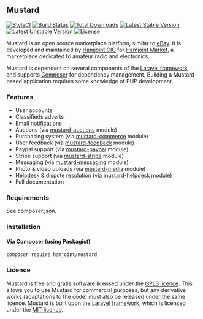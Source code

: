 ## Mustard

[![StyleCI](https://styleci.io/repos/34023411/shield?style=flat)](https://styleci.io/repos/34023411)
[![Build Status](https://travis-ci.org/hamjoint/mustard.svg)](https://travis-ci.org/hamjoint/mustard)
[![Total Downloads](https://poser.pugx.org/hamjoint/mustard/d/total.svg)](https://packagist.org/packages/hamjoint/mustard)
[![Latest Stable Version](https://poser.pugx.org/hamjoint/mustard/v/stable.svg)](https://packagist.org/packages/hamjoint/mustard)
[![Latest Unstable Version](https://poser.pugx.org/hamjoint/mustard/v/unstable.svg)](https://packagist.org/packages/hamjoint/mustard)
[![License](https://poser.pugx.org/hamjoint/mustard/license.svg)](https://packagist.org/packages/hamjoint/mustard)

Mustard is an open source marketplace platform, similar to [eBay](http://www.ebay.com/). It is developed and maintained by [Hamjoint CIC](http://www.hamjoint.org/) for [Hamjoint Market](https://www.hamjoint.com/market), a marketplace dedicated to amateur radio and electronics.

Mustard is dependent on several components of the [Laravel framework](http://laravel.com), and supports [Composer](https://getcomposer.org/) for dependency management. Building a Mustard-based application requires some knowledge of PHP development.

### Features

* User accounts
* Classifieds adverts
* Email notifications
* Auctions (via [mustard-auctions](https://github.com/hamjoint/mustard-auctions) module)
* Purchasing system (via [mustard-commerce](https://github.com/hamjoint/mustard-commerce) module)
* User feedback (via [mustard-feedback](https://github.com/hamjoint/mustard-feedback) module)
* Paypal support (via [mustard-paypal](https://github.com/hamjoint/mustard-paypal) module)
* Stripe support (via [mustard-stripe](https://github.com/hamjoint/mustard-stripe) module)
* Messaging (via [mustard-messaging](https://github.com/hamjoint/mustard-messaging) module)
* Photo & video uploads (via [mustard-media](https://github.com/hamjoint/mustard-media) module)
* Helpdesk & dispute resolution (via [mustard-helpdesk](https://github.com/hamjoint/mustard-helpdesk) module)
* Full documentation

### Requirements

See composer.json.

### Installation

#### Via Composer (using Packagist)

```sh
composer require hamjoint/mustard
```

### Licence

Mustard is free and gratis software licensed under the [GPL3 licence](https://www.gnu.org/licenses/gpl-3.0). This allows you to use Mustard for commercial purposes, but any derivative works (adaptations to the code) must also be released under the same licence. Mustard is built upon the [Laravel framework](http://laravel.com), which is licensed under the [MIT licence](http://opensource.org/licenses/MIT).
